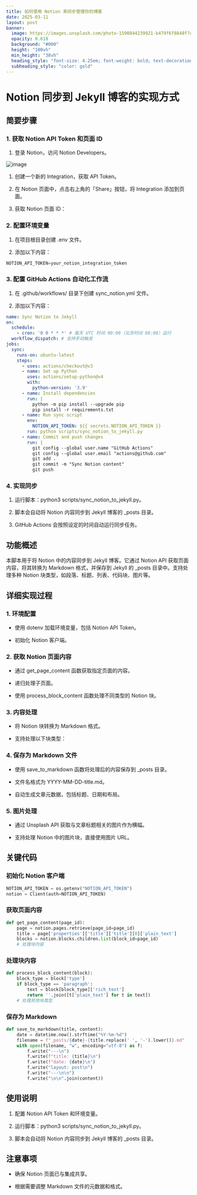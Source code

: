 ```yaml
---
title: 如何使用 Notion 来同步管理你的博客
date: 2025-03-11
layout: post
banner:
  image: https://images.unsplash.com/photo-1590844239921-b479f6f8848f?crop=entropy&cs=tinysrgb&fit=max&fm=jpg&ixid=M3w2OTIwMzJ8MHwxfHJhbmRvbXx8fHx8fHx8fDE3NDE2ODE1ODV8&ixlib=rb-4.0.3&q=80&w=1080
  opacity: 0.618
  background: "#000"
  height: "100vh"
  min_height: "38vh"
  heading_style: "font-size: 4.25em; font-weight: bold; text-decoration: underline"
  subheading_style: "color: gold"
---
```


# Notion 同步到 Jekyll 博客的实现方式

## 简要步骤

### 1. 获取 Notion API Token 和页面 ID

1. 登录 Notion，访问 Notion Developers。

![image](https://prod-files-secure.s3.us-west-2.amazonaws.com/a7a0cc5a-89b9-4cda-8686-1fba0ca52f40/d19c1afe-dea5-4312-9333-786b0ba83054/image.png?X-Amz-Algorithm=AWS4-HMAC-SHA256&X-Amz-Content-Sha256=UNSIGNED-PAYLOAD&X-Amz-Credential=ASIAZI2LB4667NIY7QHY%2F20250311%2Fus-west-2%2Fs3%2Faws4_request&X-Amz-Date=20250311T082616Z&X-Amz-Expires=3600&X-Amz-Security-Token=IQoJb3JpZ2luX2VjEFgaCXVzLXdlc3QtMiJHMEUCIB5Hr4WM90IbUB5xuL%2BlleS2YrEL8Ye1WChJpkuAOMuxAiEAmcvgxzDBuHahDBe6U1O6rq37UuPY9sRKgLqYwdbdYlgqiAQIof%2F%2F%2F%2F%2F%2F%2F%2F%2F%2FARAAGgw2Mzc0MjMxODM4MDUiDORcHVBj3eaXWPcLOyrcA0HuNCs1x8DFY%2B6G%2FT3Z9ck0A8m%2BnseTTyld4VVVMjgXi3iLIrrL8%2FcdbLyaI%2Foj54AtHHXkQuh8hucGy16UBna9lJSS%2F3HMUZOarL4EkIf3dK%2BVkfTUDpEhlaFGzhVufdPp5HG72xNsp60daYiJ9icqRQDaO8%2B%2Bb9ouQxKNXq24TCgj7kLL%2BVnfHuMZVSTPHFw3smwLykFXLDrGgCxJrFYO5lWOoJQaDdgPWrf4UhfgZh0yb%2Fnx8jjjuD3zvuAoEhpgOLAMpSIS86NKe4%2F5Wyd9trXLOLzzYbgUuE25JMMRaDLo%2FIsGwPl%2Fzf%2BEIw33fE2gQ%2Bz1gYHKxs9N8EhHSpbBSRG7qODLJMmURNwNNZuxwKxO1ejGLtqafbelI7VtCw%2FxY1xRdAuQgLST0yfmuHXZR9EkalnAF0vA%2BSbH49B3YMbl%2FMNvCY%2Bw8wl8db2DQep06YehrLiC2ttiuNMjDxYYx4Z2pQkK9MYrmR32dfanut11dHTpHMNIxQCw%2Bi6AtS7DLNgXs6YEoGdrQXh4qNkiE6mELdHLAt5CC0TOiUPBf4z7mG0%2BP0QZIseJS75jKer20fqxydI6ZaS4amh%2FX%2Fj6zzPUVSO%2FdWUrX5xPvhXW3Lk2hK1FnpgvzrSbMN7Qv74GOqUB1FI8RtjLgH85RKA%2BieFHVMiwj7YgPT61BkXEl7jQyyNJ4Pw5qpTnJcmzMeEdV3Z9mtNFqM%2BKSOuZfZ5KfAZCYIe7dSzzhRu%2BCE1BUamJkjBDqj39hI3sN%2FVAbhapQr0w0WEeYhE60rK%2B%2BDw%2FT%2FAUoixo484WvhH6iMs%2Fdfusq3Gbj1e3f3ttYr4iX6WJ3qda06HnU54Bj5FDiZ9WXyNdinM9OHDU&X-Amz-Signature=8c24e778c3bc1323199e0ccd8c07623a5db9c155ae188b13c00ead5ecd0842ad&X-Amz-SignedHeaders=host&x-id=GetObject)

1. 创建一个新的 Integration，获取 API Token。

1. 在 Notion 页面中，点击右上角的「Share」按钮，将 Integration 添加到页面。

1. 获取 Notion 页面 ID：


### 2. 配置环境变量

1. 在项目根目录创建 .env 文件。

1. 添加以下内容：

```javascript
NOTION_API_TOKEN=your_notion_integration_token
```

### 3. 配置 GitHub Actions 自动化工作流

1. 在 .github/workflows/ 目录下创建 sync_notion.yml 文件。

1. 添加以下内容：

```yaml
name: Sync Notion to Jekyll
on:
  schedule:
    - cron: '0 0 * * *' # 每天 UTC 时间 00:00（北京时间 08:00）运行
  workflow_dispatch: # 支持手动触发
jobs:
  sync:
    runs-on: ubuntu-latest
    steps:
      - uses: actions/checkout@v3
      - name: Set up Python
        uses: actions/setup-python@v4
        with:
          python-version: '3.9'
      - name: Install dependencies
        run: |
          python -m pip install --upgrade pip
          pip install -r requirements.txt
      - name: Run sync script
        env:
          NOTION_API_TOKEN: ${{ secrets.NOTION_API_TOKEN }}
        run: python scripts/sync_notion_to_jekyll.py
      - name: Commit and push changes
        run: |
          git config --global user.name "GitHub Actions"
          git config --global user.email "actions@github.com"
          git add .
          git commit -m "Sync Notion content"
          git push
```

### 4. 实现同步

1. 运行脚本：python3 scripts/sync_notion_to_jekyll.py。

1. 脚本会自动将 Notion 内容同步到 Jekyll 博客的 _posts 目录。

1. GitHub Actions 会按照设定的时间自动运行同步任务。

## 功能概述

本脚本用于将 Notion 中的内容同步到 Jekyll 博客。它通过 Notion API 获取页面内容，将其转换为 Markdown 格式，并保存到 Jekyll 的 _posts 目录中。支持处理多种 Notion 块类型，如段落、标题、列表、代码块、图片等。

## 详细实现过程

### 1. 环境配置

- 使用 dotenv 加载环境变量，包括 Notion API Token。

- 初始化 Notion 客户端。

### 2. 获取 Notion 页面内容

- 通过 get_page_content 函数获取指定页面的内容。

- 递归处理子页面。

- 使用 process_block_content 函数处理不同类型的 Notion 块。

### 3. 内容处理

- 将 Notion 块转换为 Markdown 格式。

- 支持处理以下块类型：


### 4. 保存为 Markdown 文件

- 使用 save_to_markdown 函数将处理后的内容保存到 _posts 目录。

- 文件名格式为 YYYY-MM-DD-title.md。

- 自动生成文章元数据，包括标题、日期和布局。

### 5. 图片处理

- 通过 Unsplash API 获取与文章标题相关的图片作为横幅。

- 支持处理 Notion 中的图片块，直接使用图片 URL。

## 关键代码

### 初始化 Notion 客户端

```python
NOTION_API_TOKEN = os.getenv("NOTION_API_TOKEN")
notion = Client(auth=NOTION_API_TOKEN)
```

### 获取页面内容

```python
def get_page_content(page_id):
    page = notion.pages.retrieve(page_id=page_id)
    title = page['properties']['title']['title'][0]['plain_text']
    blocks = notion.blocks.children.list(block_id=page_id)
    # 处理块内容
```

### 处理块内容

```python
def process_block_content(block):
    block_type = block['type']
    if block_type == 'paragraph':
        text = block[block_type]['rich_text']
        return ''.join([t['plain_text'] for t in text])
    # 处理其他块类型
```

### 保存为 Markdown

```python
def save_to_markdown(title, content):
    date = datetime.now().strftime("%Y-%m-%d")
    filename = f"_posts/{date}-{title.replace(' ', '-').lower()}.md"
    with open(filename, "w", encoding="utf-8") as f:
        f.write("---\n")
        f.write(f"title: {title}\n")
        f.write(f"date: {date}\n")
        f.write("layout: post\n")
        f.write("---\n\n")
        f.write("\n\n".join(content))
```

## 使用说明

1. 配置 Notion API Token 和环境变量。

1. 运行脚本：python3 scripts/sync_notion_to_jekyll.py。

1. 脚本会自动将 Notion 内容同步到 Jekyll 博客的 _posts 目录。

## 注意事项

- 确保 Notion 页面已与集成共享。

- 根据需要调整 Markdown 文件的元数据和格式。